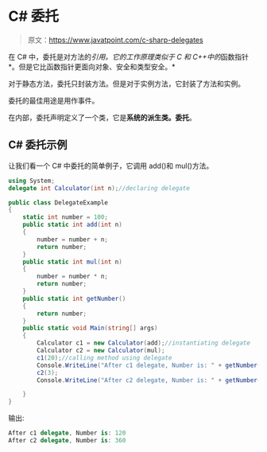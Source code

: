 # C# 委托

> 原文：<https://www.javatpoint.com/c-sharp-delegates>

在 C# 中，委托是对方法的*引用。它的工作原理类似于 C 和 C++中的*函数指针*。但是它比函数指针更面向对象、安全和类型安全。*

对于静态方法，委托只封装方法。但是对于实例方法，它封装了方法和实例。

委托的最佳用途是用作事件。

在内部，委托声明定义了一个类，它是**系统的派生类。委托**。

## C# 委托示例

让我们看一个 C# 中委托的简单例子，它调用 add()和 mul()方法。

```cs
using System;
delegate int Calculator(int n);//declaring delegate

public class DelegateExample
{
    static int number = 100;
    public static int add(int n)
    {
        number = number + n;
        return number;
    }
    public static int mul(int n)
    {
        number = number * n;
        return number;
    }
    public static int getNumber()
    {
        return number;
    }
    public static void Main(string[] args)
    {
        Calculator c1 = new Calculator(add);//instantiating delegate
        Calculator c2 = new Calculator(mul);
        c1(20);//calling method using delegate
        Console.WriteLine("After c1 delegate, Number is: " + getNumber());
        c2(3);
        Console.WriteLine("After c2 delegate, Number is: " + getNumber());

    }
}

```

输出:

```cs
After c1 delegate, Number is: 120
After c2 delegate, Number is: 360

```